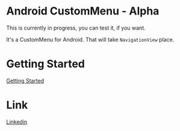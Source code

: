 # Android CustomMenu - Alpha

This is currently in progress, you can test it, if you want.

It's a CustomMenu for Android. That will take `NavigationView` place.

# Getting Started

[Getting Started](https://github.com/doTTTTT/android-custom-menu/wiki/Getting-Started)

# Link

[Linkedin](https://fr.linkedin.com/in/raphaelteyssandier
)
